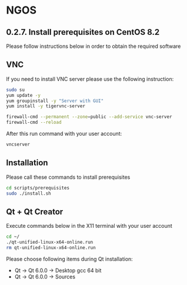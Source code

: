 NGOS
====

0.2.7. Install prerequisites on CentOS 8.2
------------------------------------------

Please follow instructions below in order to obtain the required software

VNC
---

If you need to install VNC server please use the following instruction:

```sh
sudo su
yum update -y
yum groupinstall -y "Server with GUI"
yum install -y tigervnc-server

firewall-cmd --permanent --zone=public --add-service vnc-server
firewall-cmd --reload
```

After this run command with your user account:

```sh
vncserver
```

Installation
------------

Please call these commands to install prerequisites

```sh
cd scripts/prerequisites
sudo ./install.sh
```

Qt + Qt Creator
---------------

Execute commands below in the X11 terminal with your user account

```sh
cd ~/
./qt-unified-linux-x64-online.run
rm qt-unified-linux-x64-online.run
```

Please choose following items during Qt installation:
* Qt -> Qt 6.0.0 -> Desktop gcc 64 bit
* Qt -> Qt 6.0.0 -> Sources
